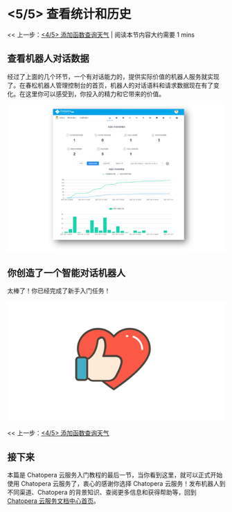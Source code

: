 <!-- markup:blank-line -->
# <5/5> 查看统计和历史 <!-- markup:skip-line -->

<< 上一步：[<4/5> 添加函数查询天气](https://docs.chatopera.com/products/chatbot-platform/tutorials/4-request-weather-info.html) | <i class="glyphicon glyphicon-time"></i>阅读本节内容大约需要 1 mins <!-- markup:skip-line -->

## 查看机器人对话数据

经过了上面的几个环节，一个有对话能力的，提供实际价值的机器人服务就实现了。在春松机器人管理控制台的首页，机器人的对话语料和请求数据现在有了变化。在这里你可以感受到，你投入的精力和它带来的价值。

![查看机器人对话数据](../../../images/products/platform/screenshot-20210914-080228.png)

## 你创造了一个智能对话机器人

太棒了！你已经完成了新手入门任务！

![点赞](../../../images/products/platform/love-20210914-114743.png)

<< 上一步：[<4/5> 添加函数查询天气](https://docs.chatopera.com/products/chatbot-platform/tutorials/4-request-weather-info.html) <!-- markup:skip-line -->

<!-- markup:markdown-end -->

## 接下来

本篇是 Chatopera 云服务入门教程的最后一节，当你看到这里，就可以正式开始使用 Chatopera 云服务了，衷心的感谢你选择 Chatopera 云服务！发布机器人到不同渠道、Chatopera 的背景知识、查阅更多信息和获得帮助等，回到 [Chatopera 云服务文档中心首页](https://docs.chatopera.com/products/chatbot-platform/index.html)。
